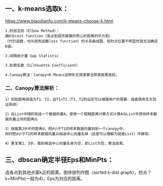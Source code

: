 ## 一、k-means选取k：
https://www.biaodianfu.com/k-means-choose-k.html
```
1.肘部法则（Elbow Method）：
画K与cost function（各点到其所属簇的质心的距离的平方和）
（代价函数，也叫损失函数loss function）的关系曲线图，但肘点位置不明显时就无法确定K值。

2.间隔统计量 Gap Statistic

3.轮廓系数（Silhouette Coefficient）

4.Canopy算法：Canopy+K-Means这种形式聚类算法聚类效果良好。
```
### 二、Canopy算法解析：
```
1）初始距离阈值为T1、T2，且T1>T2（T1、T2的设定可以根据用户的需要，或者使用交叉验证获得）

2）在List中随机挑选一个数据向量A，使用一个粗糙距离计算方式计算A与List中其他样本数据向量之间的距离d。

3）根据第2步中的距离d，把d小于T1的样本数据向量划到一个canopy中，
同时把d小于T2的样本数据向量从候选中心向量名单（这里可以理解为就是List）中移除。

4）重复第2、3步，直到候选中心向量名单为空，即List为空，算法结束。
```

## 三、dbscan确定半径Eps和MinPts：
选各点到其他点第k近的距离，倒序排列作图（sorted k-dist graph），肘点？k=MinPts(一般为4)，Eps为对应的距离。



